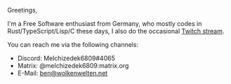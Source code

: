 Greetings,

I'm a Free Software enthusiast from Germany, who mostly codes in Rust/TypeScript/Lisp/C these days, I also do the occasional [Twitch stream](https://www.twitch.tv/melchizedek6809).

You can reach me via the following channels:
- Discord: Melchizedek6809#4065
- Matrix: @melchizedek6809:matrix.org
- E-Mail: ben@wolkenwelten.net